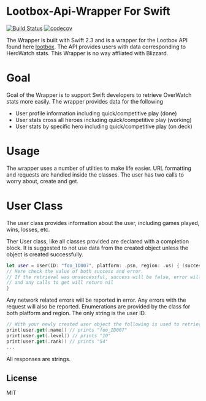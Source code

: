 # Lootbox-Api-Wrapper For Swift

[![Build Status](https://travis-ci.org/roccoma504/Lootbox-Api-Wrapper.svg?branch=master)](https://travis-ci.org/roccoma504/Lootbox-Api-Wrapper) [![codecov](https://codecov.io/gh/roccoma504/Lootbox-Api-Wrapper/branch/master/graph/badge.svg)](https://codecov.io/gh/roccoma504/Lootbox-Api-Wrapper)

The Wrapper is built with Swift 2.3 and is a wrapper for the Lootbox API found here [lootbox]. The API provides users with data corresponding to HeroWatch stats. This Wrapper is no way affliated with Blizzard.

# Goal

Goal of the Wrapper is to support Swift developers to retrieve OverWatch stats more easily. The wrapper provides data for the following

  - User profile information including quick/competitive play (done)
  - User stats cross all heroes including quick/competitive play (working)
  - User stats by specific hero including quick/competitive play (on deck)

# Usage

The wrapper uses a number of utilties to make life easier. URL formatting and requests are handled inside the classes. The user has two calls to worry about, create and get.

# User Class
The user class provides information about the user, including games played, wins, losses, etc.

Ther User class, like all classes provided are declared with a completion block. It is suggested to not use data from the created object unless the object is created successfully.
```swift
let user = User(ID: "foo_ID007", platform: .psn, region: .us) { (success, error) in 
// Here check the value of both success and error.
// If the retrieval was unsuccessful, success will be false, error will be != nil
// and any calls to get will return nil
}
```
Any network related errors will be reported in error. Any errors with the request will also be reported.
Enumerations are provided by the class for both platform and region. The only string is the user ID.

```swift
// With your newly created user object the following is used to retrieve data
print(user.get(.name)) // prints "foo_ID007"
print(user.get(.level)) // prints "10"
print(user.get(.rank)) // prints "54"
...
```
All responses are strings.

License
----

MIT

[//]: # (These are reference links used in the body of this note and get stripped out when the markdown processor does its job. There is no need to format nicely because it shouldn't be seen. Thanks SO - http://stackoverflow.com/questions/4823468/store-comments-in-markdown-syntax)


   [lootbox]: <https://lootbox.eu>


